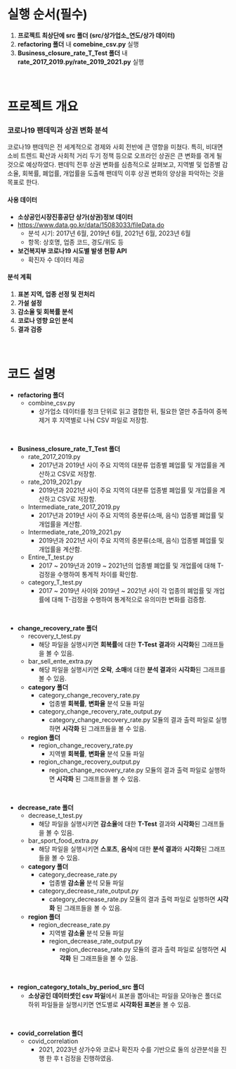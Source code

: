 # 실행 순서(필수)
1. **프로젝트 최상단에 src 폴더 (src/상가업소_연도/상가 데이터)**  
2. **refactoring 폴더** 내 **comebine_csv.py** 실행
3. **Business_closure_rate_T_Test 폴더** 내 **rate_2017_2019.py/rate_2019_2021.py** 실행


<br/>

# 프로젝트 개요
### 코로나19 팬데믹과 상권 변화 분석

코로나19 팬데믹은 전 세계적으로 경제와 사회 전반에 큰 영향을 미쳤다. 
특히, 비대면 소비 트렌드 확산과 사회적 거리 두기 정책 등으로 오프라인 상권은 큰 변화를 겪게 될 것으로 예상하였다.
팬데믹 전후 상권 변화를 심층적으로 살펴보고, 지역별 및 업종별 감소율, 회복률, 폐업률, 개업률을 도출해 
팬데믹 이후 상권 변화의 양상을 파악하는 것을 목표로 한다.




#### **사용 데이터**
- **소상공인시장진흥공단 상가(상권)정보 데이터**
- https://www.data.go.kr/data/15083033/fileData.do
  - 분석 시기: 2017년 6월, 2019년 6월, 2021년 6월, 2023년 6월
  - 항목: 상호명, 업종 코드, 경도/위도 등
- **보건복지부 코로나19 시도별 발생 현황 API**
  - 확진자 수 데이터 제공


#### **분석 계획**
1. **표본 지역, 업종 선정 및 전처리**
2. **가설 설정**
3. **감소율 및 회복률 분석**
4. **코로나 영향 요인 분석**
6. **결과 검증**


<br/>


# 코드 설명

- **refactoring 폴더**
    - combine_csv.py
        - 상가업소 데이터를 청크 단위로 읽고 결합한 뒤, 필요한 열만 추출하여 중복 제거 후 지역별로 나눠 CSV 파일로 저장함.

<br/>

- **Business_closure_rate_T_Test 폴더**
    - rate_2017_2019.py
        - 2017년과 2019년 사이 주요 지역의 대분류 업종별 폐업률 및 개업률을 계산하고 CSV로 저장함.
    - rate_2019_2021.py
        - 2019년과 2021년 사이 주요 지역의 대분류 업종별 폐업률 및 개업률을 계산하고 CSV로 저장함.
    - Intermediate_rate_2017_2019.py
        - 2017년과 2019년 사이 주요 지역의 중분류(소매, 음식) 업종별 폐업률 및 개업률을 계산함.
    - Intermediate_rate_2019_2021.py
        - 2019년과 2021년 사이 주요 지역의 중분류(소매, 음식) 업종별 폐업률 및 개업률을 계산함.
    - Entire_T_test.py
        - 2017 ~ 2019년과 2019 ~ 2021년의 업종별 폐업률 및 개업률에 대해 T-검정을 수행하여 통계적 차이를 확인함.
    - category_T_test.py
        - 2017 ~ 2019년 사이와 2019년 ~ 2021년 사이 각 업종의 폐업률 및 개업률에 대해 T-검정을 수행하여 통계적으로 유의미한 변화를 검증함.

<br/>

- **change_recovery_rate 폴더**
    - recovery_t_test.py
        - 해당 파일을 실행시키면 **회복률**에 대한 **T-Test 결과**와 **시각화**된 그래프들을 볼 수 있음.
    - bar_sell_ente_extra.py
        - 해당 파일을 실행시키면 **오락**, **소매**에 대한 **분석 결과**와 **시각화**된 그래프를 볼 수 있음.
    - **category 폴더**
        - category_change_recovery_rate.py
            - 업종별 **회복률**, **변화율** 분석 모듈 파일
        - category_change_recovery_rate_output.py
            - category_change_recovery_rate.py 모듈의 결과 출력 파일로 실행하면 **시각화** 된 그래프들을 볼 수 있음.
    - **region 폴더**
        - region_change_recovery_rate.py
            - 지역별 **회복률**, **변화율** 분석 모듈 파일
        - region_change_recovery_output.py
            - region_change_recovery_rate.py 모듈의 결과 출력 파일로 실행하면 **시각화** 된 그래프들을 볼 수 있음.

<br/>

- **decrease_rate 폴더**
    - decrease_t_test.py
        - 해당 파일을 실행시키면 **감소율**에 대한 **T-Test** 결과와 **시각화**된 그래프들을 볼 수 있음.
    - bar_sport_food_extra.py
        - 해당 파일을 실행시키면 **스포츠**, **음식**에 대한 **분석 결과**와 **시각화**된 그래프들을 볼 수 있음.
    - **category 폴더**
        - category_decrease_rate.py
            - 업종별 **감소율** 분석 모듈 파일
        - category_decrease_rate_output.py
            - category_decrease_rate.py 모듈의 결과 출력 파일로 실행하면 **시각화** 된 그래프들을 볼 수 있음.
    - **region 폴더**
        - region_decrease_rate.py
            - 지역별 **감소율** 분석 모듈 파일
            - region_decrease_rate_output.py
                - region_decrease_rate.py 모듈의 결과 출력 파일로 실행하면 **시각화** 된 그래프들을 볼 수 있음.

<br/>

- **region_category_totals_by_period_src 폴더**
    - **소상공인 데이터셋인 csv 파일**에서 표본을 뽑아내는 파일을 모아놓은 폴더로 하위 파일들을 실행시키면 연도별로 **시각화된 표본**을 볼 수 있음.

<br/>

- **covid_correlation 폴더**
    - covid_correlation
        - 2021, 2023년 상가수와 코로나 확진자 수를 기반으로 둘의 상관분석을 진행 한 후 t 검정을 진행하였음.
